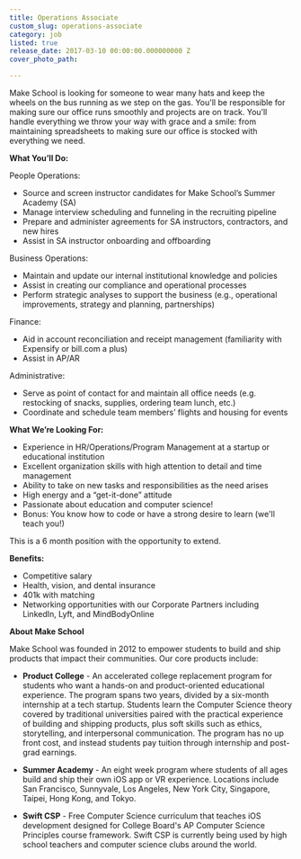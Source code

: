 ```yaml
---
title: Operations Associate
custom_slug: operations-associate
category: job
listed: true
release_date: 2017-03-10 00:00:00.000000000 Z
cover_photo_path: 

---
```

Make School is looking for someone to wear many hats and keep the wheels on the bus running as we step on the gas. You'll be responsible for making sure our office runs smoothly and projects are on track. You’ll handle everything we throw your way with grace and a smile: from maintaining spreadsheets to making sure our office is stocked with everything we need. 


<b>What You’ll Do:</b>

People Operations:
- Source and screen instructor candidates for Make School’s Summer Academy (SA) 
- Manage interview scheduling and funneling in the recruiting pipeline
- Prepare and administer agreements for SA instructors, contractors, and new hires
- Assist in SA instructor onboarding and offboarding 

Business Operations:
- Maintain and update our internal institutional knowledge and policies 
- Assist in creating our compliance and operational processes
- Perform strategic analyses to support the business (e.g., operational improvements, strategy and planning, partnerships)

Finance:
- Aid in account reconciliation and receipt management (familiarity with Expensify or bill.com a plus)
- Assist in AP/AR

Administrative:
- Serve as point of contact for and maintain all office needs (e.g. restocking of snacks, supplies, ordering team lunch, etc.)
- Coordinate and schedule team members’ flights and housing for events

<b>What We’re Looking For:</b>

- Experience in HR/Operations/Program Management at a startup or educational institution 
- Excellent organization skills with high attention to detail and time management
- Ability to take on new tasks and responsibilities as the need arises
- High energy and a “get-it-done” attitude 
- Passionate about education and computer science!
- Bonus: You know how to code or have a strong desire to learn (we'll teach you!)

This is a 6 month position with the opportunity to extend.

<b>Benefits:</b>

- Competitive salary
- Health, vision, and dental insurance
- 401k with matching
- Networking opportunities with our Corporate Partners including LinkedIn, Lyft, and MindBodyOnline



<b>About Make School</b>

Make School was founded in 2012 to empower students to build and ship products that impact their communities. Our core products include:

- <b>Product College</b> - An accelerated college replacement program for students who want a hands-on and product-oriented educational experience. The program spans two years, divided by a six-month internship at a tech startup. Students learn the Computer Science theory covered by traditional universities paired with the practical experience of building and shipping products, plus soft skills such as ethics, storytelling, and interpersonal communication. The program has no up front cost, and instead students pay tuition through internship and post-grad earnings.

- <b>Summer Academy</b> - An eight week program where students of all ages build and ship their own iOS app or VR experience. Locations include San Francisco, Sunnyvale, Los Angeles, New York City, Singapore, Taipei, Hong Kong, and Tokyo.

- <b>Swift CSP</b> - Free Computer Science curriculum that teaches iOS development designed for College Board's AP Computer Science Principles course framework. Swift CSP is currently being used by high school teachers and computer science clubs around the world.
